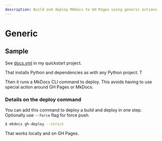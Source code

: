 ```yaml
---
description: Build and deploy MkDocs to GH Pages using generic actions
---
```

# Generic


## Sample

See [docs.yml](https://github.com/MichaelCurrin/mkdocs-quickstart/blob/master/.github/workflows/docs.yml) in my quickstart project.

That installs Python and dependencies as with any Python project. T

Then it runs a MkDocs CLI command to deploy. This avoids having to use special action around GH Pages or MkDocs.


### Details on the deploy command

You can add this command to deploy a build and deploy in one step. Optionally use `--force` flag for force push.

```sh
$ mkdocs gh-deploy --strict
```

That works locally and on GH Pages.
